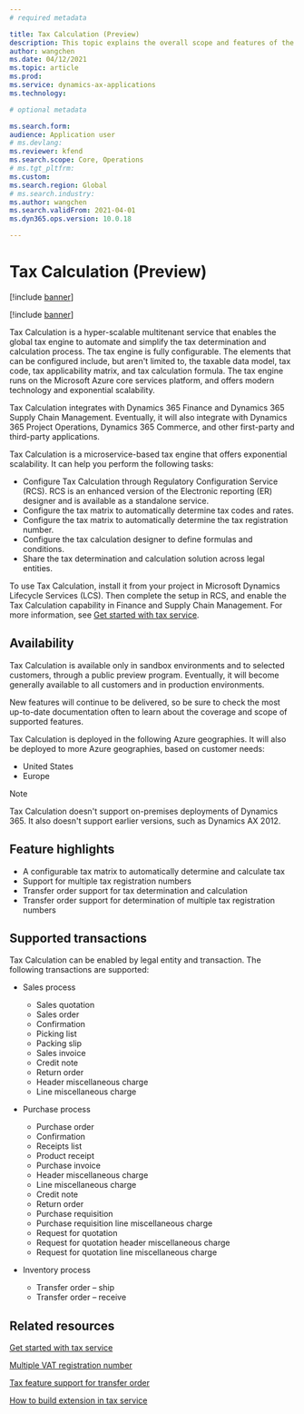```yaml
---
# required metadata

title: Tax Calculation (Preview)
description: This topic explains the overall scope and features of the Tax Calculation capability.
author: wangchen
ms.date: 04/12/2021
ms.topic: article
ms.prod: 
ms.service: dynamics-ax-applications
ms.technology: 

# optional metadata

ms.search.form:
audience: Application user
# ms.devlang: 
ms.reviewer: kfend
ms.search.scope: Core, Operations
# ms.tgt_pltfrm: 
ms.custom: 
ms.search.region: Global
# ms.search.industry: 
ms.author: wangchen
ms.search.validFrom: 2021-04-01
ms.dyn365.ops.version: 10.0.18

---
```


# Tax Calculation (Preview)

[!include [banner](../includes/banner.md)]

[!include [banner](../includes/preview-banner.md)]

Tax Calculation is a hyper-scalable multitenant service that enables the global tax engine to automate and simplify the tax determination and calculation process. The tax engine is fully configurable. The elements that can be configured include, but aren't limited to, the taxable data model, tax code, tax applicability matrix, and tax calculation formula. The tax engine runs on the Microsoft Azure core services platform, and offers modern technology and exponential scalability.

Tax Calculation integrates with Dynamics 365 Finance and Dynamics 365 Supply Chain Management. Eventually, it will also integrate with Dynamics 365 Project Operations, Dynamics 365 Commerce, and other first-party and third-party applications.

Tax Calculation is a microservice-based tax engine that offers exponential scalability. It can help you perform the following tasks:

- Configure Tax Calculation through Regulatory Configuration Service (RCS). RCS is an enhanced version of the Electronic reporting (ER) designer and is available as a standalone service.
- Configure the tax matrix to automatically determine tax codes and rates.
- Configure the tax matrix to automatically determine the tax registration number.
- Configure the tax calculation designer to define formulas and conditions.
- Share the tax determination and calculation solution across legal entities.

To use Tax Calculation, install it from your project in Microsoft Dynamics Lifecycle Services (LCS). Then complete the setup in RCS, and enable the Tax Calculation capability in Finance and Supply Chain Management. For more information, see [Get started with tax service](https://go.microsoft.com/fwlink/?linkid=2138482).

## Availability

Tax Calculation is available only in sandbox environments and to selected customers, through a public preview program. Eventually, it will become generally available to all customers and in production environments.

New features will continue to be delivered, so be sure to check the most up-to-date documentation often to learn about the coverage and scope of supported features.

Tax Calculation is deployed in the following Azure geographies. It will also be deployed to more Azure geographies, based on customer needs:

- United States
- Europe

> [!NOTE]
> Tax Calculation doesn't support on-premises deployments of Dynamics 365. It also doesn't support earlier versions, such as Dynamics AX 2012.

## Feature highlights

- A configurable tax matrix to automatically determine and calculate tax
- Support for multiple tax registration numbers
- Transfer order support for tax determination and calculation
- Transfer order support for determination of multiple tax registration numbers

## Supported transactions

Tax Calculation can be enabled by legal entity and transaction. The following transactions are supported:

- Sales process

    - Sales quotation
    - Sales order
    - Confirmation
    - Picking list
    - Packing slip
    - Sales invoice
    - Credit note
    - Return order
    - Header miscellaneous charge
    - Line miscellaneous charge

- Purchase process

    - Purchase order
    - Confirmation
    - Receipts list
    - Product receipt
    - Purchase invoice
    - Header miscellaneous charge
    - Line miscellaneous charge
    - Credit note
    - Return order
    - Purchase requisition
    - Purchase requisition line miscellaneous charge
    - Request for quotation
    - Request for quotation header miscellaneous charge
    - Request for quotation line miscellaneous charge

- Inventory process

    - Transfer order – ship
    - Transfer order – receive

## Related resources

[Get started with tax service](https://go.microsoft.com/fwlink/?linkid=2138482)

[Multiple VAT registration number](https://go.microsoft.com/fwlink/?linkid=2153387)

[Tax feature support for transfer order](https://go.microsoft.com/fwlink/?linkid=2153388)

[How to build extension in tax service](https://go.microsoft.com/fwlink/?linkid=2138483)

